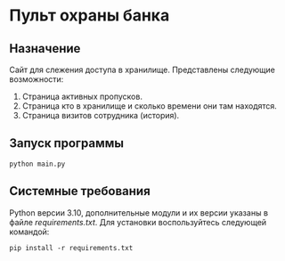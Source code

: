 # Пульт охраны банка

## Назначение
Сайт для слежения доступа в хранилище.
Представлены следующие возможности:

1. Страница активных пропусков.
2. Страница кто в хранилище и сколько времени они там находятся.
3. Страница визитов сотрудника (история).

## Запуск программы
```
python main.py
```

## Системные требования

Python версии 3.10, дополнительные модули и их версии указаны в файле *requirements.txt*.
Для установки воспользуйтесь следующей командой:
```
pip install -r requirements.txt
```
